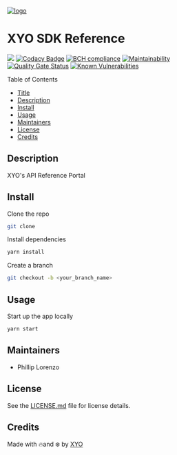 [logo]: https://cdn.xy.company/img/brand/XYO_full_colored.png

[![logo]](https://xyo.network)


# XYO SDK Reference

![](https://github.com/XYOracleNetwork/app-reference-react/workflows/Build/badge.svg?branch=develop) [![Codacy Badge](https://api.codacy.com/project/badge/Grade/673364f7e6c34a18af70f27faaff2f57)](https://www.codacy.com?utm_source=github.com&utm_medium=referral&utm_content=XYOracleNetwork/app-reference-react&utm_campaign=Badge_Grade) [![BCH compliance](https://bettercodehub.com/edge/badge/XYOracleNetwork/app-reference-react?branch=master)](https://bettercodehub.com/) [![Maintainability](https://api.codeclimate.com/v1/badges/f3dd4f4d35e1bd9eeabc/maintainability)](https://codeclimate.com/github/XYOracleNetwork/app-reference-react/maintainability) [![Quality Gate Status](https://sonarcloud.io/api/project_badges/measure?project=XYOracleNetwork_app-reference-react&metric=alert_status)](https://sonarcloud.io/dashboard?id=XYOracleNetwork_app-reference-react) [![Known Vulnerabilities](https://snyk.io/test/github/XYOracleNetwork/app-reference-react/badge.svg)](https://snyk.io/test/github/XYOracleNetwork/app-reference-react)


Table of Contents

-   [Title](#xyo-developer-docs-2.0)
-   [Description](#description)
-   [Install](#install)
-   [Usage](#usage)
-   [Maintainers](#maintainers)
-   [License](#license)
-   [Credits](#credits)

## Description

XYO's API Reference Portal

## Install

Clone the repo 

```sh
git clone 
```

Install dependencies 

```sh
yarn install 
```

Create a branch

```sh
git checkout -b <your_branch_name>
```

## Usage

Start up the app locally

```sh
yarn start
```

## Maintainers

-   Phillip Lorenzo

## License

See the [LICENSE.md](LICENSE) file for license details.

## Credits

Made with 🔥and ❄️ by [XYO](https://www.xyo.network)

